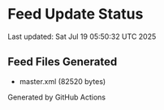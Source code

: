 # Feed Update Status
Last updated: Sat Jul 19 05:50:32 UTC 2025

## Feed Files Generated
- master.xml (82520 bytes)

Generated by GitHub Actions
